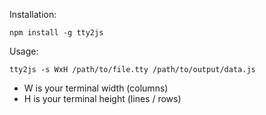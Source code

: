 
Installation:

    npm install -g tty2js

Usage:

    tty2js -s WxH /path/to/file.tty /path/to/output/data.js

 * W is your terminal width (columns)
 * H is your terminal height (lines / rows)




